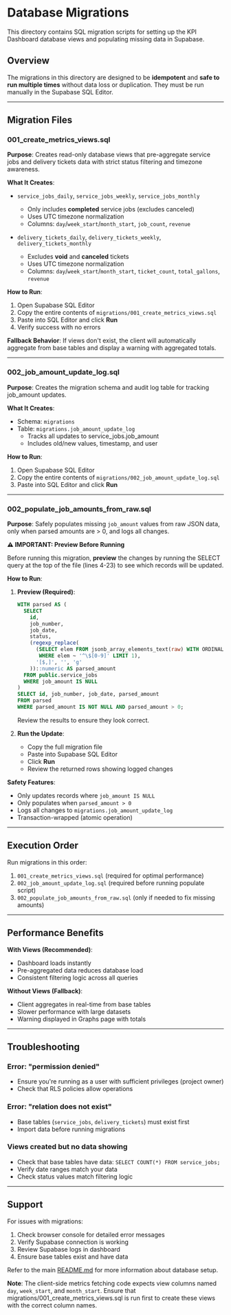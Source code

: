 # Database Migrations

This directory contains SQL migration scripts for setting up the KPI Dashboard database views and populating missing data in Supabase.

## Overview

The migrations in this directory are designed to be **idempotent** and **safe to run multiple times** without data loss or duplication. They must be run manually in the Supabase SQL Editor.

---

## Migration Files

### 001_create_metrics_views.sql

**Purpose**: Creates read-only database views that pre-aggregate service jobs and delivery tickets data with strict status filtering and timezone awareness.

**What It Creates**:
- `service_jobs_daily`, `service_jobs_weekly`, `service_jobs_monthly`
  - Only includes **completed** service jobs (excludes canceled)
  - Uses UTC timezone normalization
  - Columns: `day`/`week_start`/`month_start`, `job_count`, `revenue`

- `delivery_tickets_daily`, `delivery_tickets_weekly`, `delivery_tickets_monthly`
  - Excludes **void** and **canceled** tickets
  - Uses UTC timezone normalization
  - Columns: `day`/`week_start`/`month_start`, `ticket_count`, `total_gallons`, `revenue`

**How to Run**:
1. Open Supabase SQL Editor
2. Copy the entire contents of `migrations/001_create_metrics_views.sql`
3. Paste into SQL Editor and click **Run**
4. Verify success with no errors

**Fallback Behavior**: If views don't exist, the client will automatically aggregate from base tables and display a warning with aggregated totals.

---

### 002_job_amount_update_log.sql

**Purpose**: Creates the migration schema and audit log table for tracking job_amount updates.

**What It Creates**:
- Schema: `migrations`
- Table: `migrations.job_amount_update_log`
  - Tracks all updates to service_jobs.job_amount
  - Includes old/new values, timestamp, and user

**How to Run**:
1. Open Supabase SQL Editor
2. Copy the entire contents of `migrations/002_job_amount_update_log.sql`
3. Paste into SQL Editor and click **Run**

---

### 002_populate_job_amounts_from_raw.sql

**Purpose**: Safely populates missing `job_amount` values from raw JSON data, only when parsed amounts are > 0, and logs all changes.

**⚠️ IMPORTANT: Preview Before Running**

Before running this migration, **preview** the changes by running the SELECT query at the top of the file (lines 4-23) to see which records will be updated.

**How to Run**:

1. **Preview (Required)**:
   ```sql
   WITH parsed AS (
     SELECT
       id,
       job_number,
       job_date,
       status,
       (regexp_replace(
         (SELECT elem FROM jsonb_array_elements_text(raw) WITH ORDINALITY arr(elem, idx)
          WHERE elem ~ '^\$[0-9]' LIMIT 1),
         '[$,]', '', 'g'
       ))::numeric AS parsed_amount
     FROM public.service_jobs
     WHERE job_amount IS NULL
   )
   SELECT id, job_number, job_date, parsed_amount
   FROM parsed
   WHERE parsed_amount IS NOT NULL AND parsed_amount > 0;
   ```
   Review the results to ensure they look correct.

2. **Run the Update**:
   - Copy the full migration file
   - Paste into Supabase SQL Editor
   - Click **Run**
   - Review the returned rows showing logged changes

**Safety Features**:
- Only updates records where `job_amount IS NULL`
- Only populates when `parsed_amount > 0`
- Logs all changes to `migrations.job_amount_update_log`
- Transaction-wrapped (atomic operation)

---

## Execution Order

Run migrations in this order:
1. `001_create_metrics_views.sql` (required for optimal performance)
2. `002_job_amount_update_log.sql` (required before running populate script)
3. `002_populate_job_amounts_from_raw.sql` (only if needed to fix missing amounts)

---

## Performance Benefits

**With Views (Recommended)**:
- Dashboard loads instantly
- Pre-aggregated data reduces database load
- Consistent filtering logic across all queries

**Without Views (Fallback)**:
- Client aggregates in real-time from base tables
- Slower performance with large datasets
- Warning displayed in Graphs page with totals

---

## Troubleshooting

### Error: "permission denied"
- Ensure you're running as a user with sufficient privileges (project owner)
- Check that RLS policies allow operations

### Error: "relation does not exist"
- Base tables (`service_jobs`, `delivery_tickets`) must exist first
- Import data before running migrations

### Views created but no data showing
- Check that base tables have data: `SELECT COUNT(*) FROM service_jobs;`
- Verify date ranges match your data
- Check status values match filtering logic

---

## Support

For issues with migrations:
1. Check browser console for detailed error messages
2. Verify Supabase connection is working
3. Review Supabase logs in dashboard
4. Ensure base tables exist and have data

Refer to the main [README.md](../README.md) for more information about database setup.

**Note**: The client-side metrics fetching code expects view columns named `day`, `week_start`, and `month_start`. Ensure that migrations/001_create_metrics_views.sql is run first to create these views with the correct column names.

